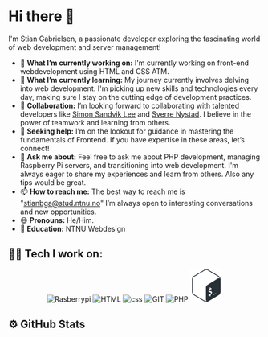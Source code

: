 # Hi there 👋

I'm Stian Gabrielsen, a passionate developer exploring the fascinating world of web development and server management!

- 🔭 **What I’m currently working on:** I'm currently working on front-end webdevelopment using HTML and CSS ATM.
- 🌱 **What I’m currently learning:** My journey currently involves delving into web development. I'm picking up new skills and technologies every day, making sure I stay on the cutting edge of development practices.
- 👯 **Collaboration:** I’m looking forward to collaborating with talented developers like [Simon Sandvik Lee](https://github.com/sandviklee) and [Sverre Nystad](https://github.com/SverreNystad). I believe in the power of teamwork and learning from others.
- 🤔 **Seeking help:** I’m on the lookout for guidance in mastering the fundamentals of Frontend. If you have expertise in these areas, let’s connect!
- 💬 **Ask me about:** Feel free to ask me about PHP development, managing Raspberry Pi servers, and transitioning into web development. I'm always eager to share my experiences and learn from others. Also any tips would be great.
- 📫 **How to reach me:** The best way to reach me is "stianbga@stud.ntnu.no" I’m always open to interesting conversations and new opportunities.
- 😄 **Pronouns:** He/Him.
- 🏦 **Education:** NTNU Webdesign

##  🧑‍💻 Tech I work on: </h2>

<div align="center">
      <img src="https://www.vectorlogo.zone/logos/raspberrypi/raspberrypi-icon.svg" alt="Rasberrypi"      width="65" height="65"/> 
      <img src="https://www.vectorlogo.zone/logos/w3_html5/w3_html5-icon.svg" alt="HTML"      width="65" height="65"/> 
      <img src="https://www.vectorlogo.zone/logos/w3_css/w3_css-icon.svg" alt="css"      width="65" height="65"/> 
      <img src="https://www.vectorlogo.zone/logos/git-scm/git-scm-icon.svg" alt="GIT"      width="65" height="65"/> 
      <img src="https://www.vectorlogo.zone/logos/php/php-icon.svg" alt="PHP"      width="65" height="65"/> 
      <img src="Bash_Logo_Colored.svg.png" alt="PHP"      width="65" height="65"/> 
</div>


<h2>⚙️ GitHub Stats</h2>
<div align="center">
  <picture>
    <source media="(prefers-color-scheme: dark)" srcset="https://github-readme-stats-nine-bay-97.vercel.app/api?username=StianGabrielsen&show_icons=true&border_color=414868&theme=tokyonight"/>
    <source media="(prefers-color-scheme: light)" srcset="https://github-readme-stats-nine-bay-97.vercel.app/api?username=StianGabrielsen&show_icons=true"/>
    <img height="190em">
  </picture>
  <picture>
    <source media="(prefers-color-scheme: dark)" srcset="https://github-readme-stats-nine-bay-97.vercel.app/api/top-langs/?username=StianGabrielsen&layout=compact&border_color=414868&theme=tokyonight"/>
    <source media="(prefers-color-scheme: light)" srcset="https://github-readme-stats-nine-bay-97.vercel.app/api/top-langs/?username=StianGabrielsen&layout=compact">
    <img height="190em">
  </picture>
</div>
